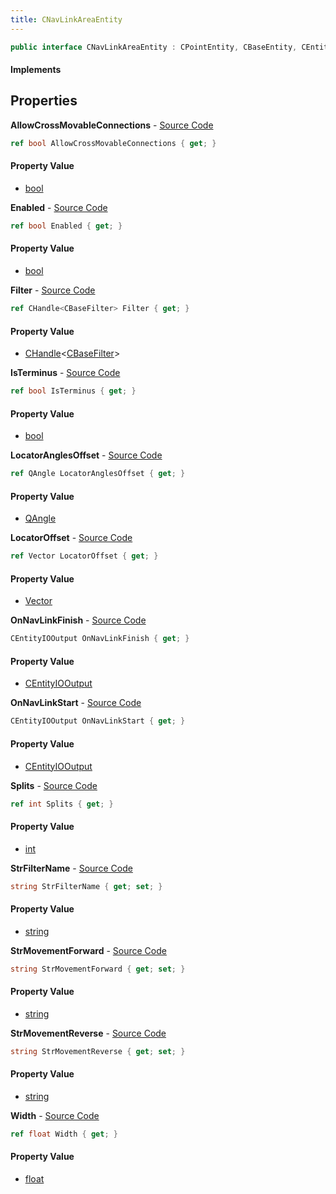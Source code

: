 ```yaml
---
title: CNavLinkAreaEntity
---
```


```csharp
public interface CNavLinkAreaEntity : CPointEntity, CBaseEntity, CEntityInstance, ISchemaClass<CEntityInstance>, ISchemaClass<CBaseEntity>, ISchemaClass<CPointEntity>, ISchemaClass<CNavLinkAreaEntity>, ISchemaField, ISchemaClass, INativeHandle
```

#### Implements

## Properties

**AllowCrossMovableConnections** - [Source Code](https://github.com/swiftly-solution/swiftlys2/blob/main/managed/src/SwiftlyS2.Generated/Schemas/Interfaces/CNavLinkAreaEntity.cs#L28)

```csharp
ref bool AllowCrossMovableConnections { get; }
```

#### Property Value

- [bool](https://learn.microsoft.com/dotnet/api/system.boolean)

**Enabled** - [Source Code](https://github.com/swiftly-solution/swiftlys2/blob/main/managed/src/SwiftlyS2.Generated/Schemas/Interfaces/CNavLinkAreaEntity.cs#L26)

```csharp
ref bool Enabled { get; }
```

#### Property Value

- [bool](https://learn.microsoft.com/dotnet/api/system.boolean)

**Filter** - [Source Code](https://github.com/swiftly-solution/swiftlys2/blob/main/managed/src/SwiftlyS2.Generated/Schemas/Interfaces/CNavLinkAreaEntity.cs#L32)

```csharp
ref CHandle<CBaseFilter> Filter { get; }
```

#### Property Value

- [CHandle](/docs/api/shared/natives/chandle-1)<[CBaseFilter](/docs/api/shared/schemadefinitions/cbasefilter)>

**IsTerminus** - [Source Code](https://github.com/swiftly-solution/swiftlys2/blob/main/managed/src/SwiftlyS2.Generated/Schemas/Interfaces/CNavLinkAreaEntity.cs#L38)

```csharp
ref bool IsTerminus { get; }
```

#### Property Value

- [bool](https://learn.microsoft.com/dotnet/api/system.boolean)

**LocatorAnglesOffset** - [Source Code](https://github.com/swiftly-solution/swiftlys2/blob/main/managed/src/SwiftlyS2.Generated/Schemas/Interfaces/CNavLinkAreaEntity.cs#L20)

```csharp
ref QAngle LocatorAnglesOffset { get; }
```

#### Property Value

- [QAngle](/docs/api/shared/natives/qangle)

**LocatorOffset** - [Source Code](https://github.com/swiftly-solution/swiftlys2/blob/main/managed/src/SwiftlyS2.Generated/Schemas/Interfaces/CNavLinkAreaEntity.cs#L18)

```csharp
ref Vector LocatorOffset { get; }
```

#### Property Value

- [Vector](/docs/api/shared/natives/vector)

**OnNavLinkFinish** - [Source Code](https://github.com/swiftly-solution/swiftlys2/blob/main/managed/src/SwiftlyS2.Generated/Schemas/Interfaces/CNavLinkAreaEntity.cs#L36)

```csharp
CEntityIOOutput OnNavLinkFinish { get; }
```

#### Property Value

- [CEntityIOOutput](/docs/api/shared/schemadefinitions/centityiooutput)

**OnNavLinkStart** - [Source Code](https://github.com/swiftly-solution/swiftlys2/blob/main/managed/src/SwiftlyS2.Generated/Schemas/Interfaces/CNavLinkAreaEntity.cs#L34)

```csharp
CEntityIOOutput OnNavLinkStart { get; }
```

#### Property Value

- [CEntityIOOutput](/docs/api/shared/schemadefinitions/centityiooutput)

**Splits** - [Source Code](https://github.com/swiftly-solution/swiftlys2/blob/main/managed/src/SwiftlyS2.Generated/Schemas/Interfaces/CNavLinkAreaEntity.cs#L40)

```csharp
ref int Splits { get; }
```

#### Property Value

- [int](https://learn.microsoft.com/dotnet/api/system.int32)

**StrFilterName** - [Source Code](https://github.com/swiftly-solution/swiftlys2/blob/main/managed/src/SwiftlyS2.Generated/Schemas/Interfaces/CNavLinkAreaEntity.cs#L30)

```csharp
string StrFilterName { get; set; }
```

#### Property Value

- [string](https://learn.microsoft.com/dotnet/api/system.string)

**StrMovementForward** - [Source Code](https://github.com/swiftly-solution/swiftlys2/blob/main/managed/src/SwiftlyS2.Generated/Schemas/Interfaces/CNavLinkAreaEntity.cs#L22)

```csharp
string StrMovementForward { get; set; }
```

#### Property Value

- [string](https://learn.microsoft.com/dotnet/api/system.string)

**StrMovementReverse** - [Source Code](https://github.com/swiftly-solution/swiftlys2/blob/main/managed/src/SwiftlyS2.Generated/Schemas/Interfaces/CNavLinkAreaEntity.cs#L24)

```csharp
string StrMovementReverse { get; set; }
```

#### Property Value

- [string](https://learn.microsoft.com/dotnet/api/system.string)

**Width** - [Source Code](https://github.com/swiftly-solution/swiftlys2/blob/main/managed/src/SwiftlyS2.Generated/Schemas/Interfaces/CNavLinkAreaEntity.cs#L16)

```csharp
ref float Width { get; }
```

#### Property Value

- [float](https://learn.microsoft.com/dotnet/api/system.single)


